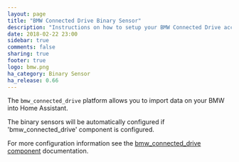 ```yaml
---
layout: page
title: "BMW Connected Drive Binary Sensor"
description: "Instructions on how to setup your BMW Connected Drive account with Home Assistant."
date: 2018-02-22 23:00
sidebar: true
comments: false
sharing: true
footer: true
logo: bmw.png
ha_category: Binary Sensor
ha_release: 0.66
---
```



The `bmw_connected_drive` platform allows you to import data on your BMW into Home Assistant.

The binary sensors will be automatically configured if 'bmw_connected_drive' component is configured.

For more configuration information see the [bmw_connected_drive component](/components/bmw_connected_drive/) documentation.
